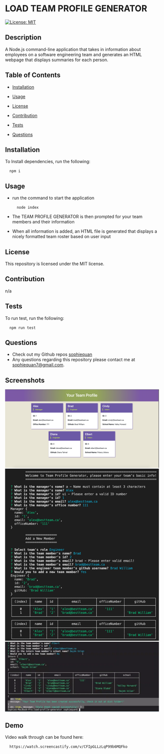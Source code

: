 # LOAD TEAM PROFILE GENERATOR
[![License: MIT](https://img.shields.io/badge/license-MIT-green)](https://opensource.org/licenses/MIT)

## Description
A Node.js command-line application that takes in information about employees on a software engineering team and generates an HTML webpage that displays summaries for each person.

## Table of Contents
  * [Installation](#installation)

  * [Usage](#usage)

  * [License](#license)

  * [Contribution](#contribution)
  
  * [Tests](#tests)

  * [Questions](#questions)

## Installation
To Install dependencies, run the following: 
 
      npm i

## Usage
* run the command to start the application

        node index

* The TEAM PROFILE GENERATOR is then prompted for your team members and their information 
* When all information is added, an HTML file is generated that displays a nicely formatted team roster based on user input


## License
This repository is licensed under the MIT license.

## Contribution
n/a

## Tests
To run test, run the following:
 
      npm run test

## Questions
- Check out my Github repos [sophiequan](https://github.com/sophiequan)
- Any questions regarding this repository please contact me at [sophiequan7@gmail.com](mailto:sophiequan7@gmail.com).

## Screenshots
![screen shot team profile generator #1](src/images/screenshot.png?raw=true "team profile generator web screenshot")
![screen shot team profile generator #2](src/images/screenshot2.png?raw=true "team profile generator terminal demo screenshot #2")
![screen shot team profile generator #3](src/images/screenshot3.png?raw=true "team profile generator terminal demo screenshot #3")


## Demo
Video walk through can be found here:

      https://watch.screencastify.com/v/CFIpGLLzLqP99b6MQFko